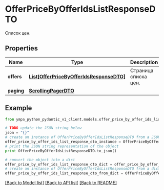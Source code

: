 # OfferPriceByOfferIdsListResponseDTO

Список цен.

## Properties
Name | Type | Description | Notes
------------ | ------------- | ------------- | -------------
**offers** | [**List[OfferPriceByOfferIdsResponseDTO]**](OfferPriceByOfferIdsResponseDTO.md) | Страница списка цен. | 
**paging** | [**ScrollingPagerDTO**](ScrollingPagerDTO.md) |  | [optional] 

## Example

```python
from ympa_python_pydantic_v1_client.models.offer_price_by_offer_ids_list_response_dto import OfferPriceByOfferIdsListResponseDTO

# TODO update the JSON string below
json = "{}"
# create an instance of OfferPriceByOfferIdsListResponseDTO from a JSON string
offer_price_by_offer_ids_list_response_dto_instance = OfferPriceByOfferIdsListResponseDTO.from_json(json)
# print the JSON string representation of the object
print OfferPriceByOfferIdsListResponseDTO.to_json()

# convert the object into a dict
offer_price_by_offer_ids_list_response_dto_dict = offer_price_by_offer_ids_list_response_dto_instance.to_dict()
# create an instance of OfferPriceByOfferIdsListResponseDTO from a dict
offer_price_by_offer_ids_list_response_dto_from_dict = OfferPriceByOfferIdsListResponseDTO.from_dict(offer_price_by_offer_ids_list_response_dto_dict)
```
[[Back to Model list]](../README.md#documentation-for-models) [[Back to API list]](../README.md#documentation-for-api-endpoints) [[Back to README]](../README.md)


